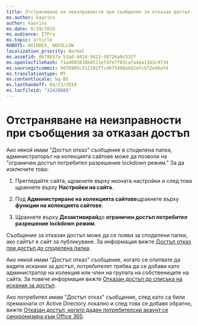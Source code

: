 ```yaml
---
title: Отстраняване на неизправности при съобщения за отказан достъп
ms.author: kaarins
author: kaarins
ms.date: 6/29/2018
ms.audience: ITPro
ms.topic: article
ROBOTS: NOINDEX, NOFOLLOW
localization_priority: Normal
ms.assetid: d678b57a-53ad-4414-9423-d8726a0c532f
ms.openlocfilehash: f1a4803838b6511ef4fe7f03cafa4aa13b3c9734
ms.sourcegitcommit: 9d78905c512192ffc4675468abd2efc5f2e4baf4
ms.translationtype: MT
ms.contentlocale: bg-BG
ms.lasthandoff: 04/23/2019
ms.locfileid: "32420689"
---
```

# <a name="troubleshoot-access-denied-messages"></a>Отстраняване на неизправности при съобщения за отказан достъп

Ако някой имам "Достъп отказ" съобщение в споделена папка, администраторът на колекцията сайтове може да позволи на "ограничен достъп потребител разрешение lockdown режим." За да изключите това: 
  
1. Прегледайте сайта, щракнете върху иконата настройки и след това щракнете върху **Настройки на сайта**.
    
2. Под **Администриране на колекцията сайтове**щракнете върху **функции на колекцията сайтове**.
    
3. Щракнете върху **Дезактивирай**до **ограничен достъп потребител разрешение lockdown режим**.
    
Съобщение за отказан достъп може да се появи за споделени папки, ако сайтът е сайт за публикуване. За информация вижте [Достъп отказ при достъп до споделена папка](https://go.microsoft.com/fwlink/?linkid=2004317).
  
Ако някой имам "Достъп отказ" съобщение, когато се опитвате да видите искания за достъп, потребителят трябва да се добави като администратор на колекция или член на групата на собствениците на сайта. За повече информация вижте [Отказан достъп до списъка на искания за достъп](https://go.microsoft.com/fwlink/?linkid=2004220).
  
Ако потребител имам "Достъп отказ" съобщение, след като са били премахнати от Active Directory локално и след това се добавя обратно, вижте [Отказан достъп, когато даден потребителски акаунт се синхронизира към Office 365](https://go.microsoft.com/fwlink/?linkid=2004318).
  

